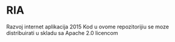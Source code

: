 # RIA
Razvoj internet aplikacija 2015
Kod u ovome repozitorijiu se moze distribuirati u skladu sa Apache 2.0 licencom
